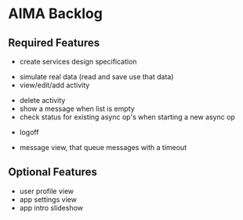 # AIMA Backlog

## Required Features
- create services design specification
* simulate real data (read and save use that data)
* view/edit/add activity
- delete activity
- show a message when list is empty
- check status for existing async op's when starting a new async op
* logoff
- message view, that queue messages with a timeout

## Optional Features
- user profile view
- app settings view
- app intro slideshow